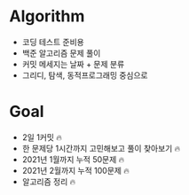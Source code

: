 # Algorithm
* 코딩 테스트 준비용
* 백준 알고리즘 문제 풀이 
* 커밋 메세지는 날짜 + 문제 분류
* 그리디, 탐색, 동적프로그래밍 중심으로 

# Goal 
* 2일 1커밋 🔥
* 한 문제당 1시간까지 고민해보고 풀이 찾아보기 🔥
* 2021년 1월까지 누적 50문제 🔥
* 2021년 2월까지 누적 100문제 🔥
* 알고리즘 정리 🔥
